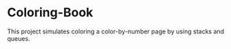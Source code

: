 # Coloring-Book

This project simulates coloring a color-by-number page by using stacks and queues.
